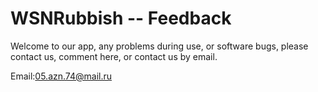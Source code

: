 # WSNRubbish -- Feedback


Welcome to our app, any problems during use, or software bugs, please contact us, comment here, or contact us by email.


Email:05.azn.74@mail.ru 

